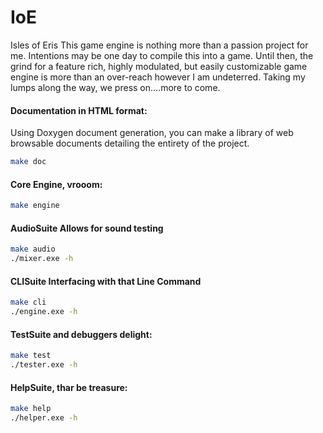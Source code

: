 # IoE 
Isles of Eris
This game engine is nothing more than a passion project for me. Intentions may be one day to compile this into a game. Until then, the grind for a feature rich, highly modulated, but easily customizable game engine is more than an over-reach however I am undeterred. Taking my lumps along the way, we press on....more to come.


#### Documentation in HTML format: 
Using Doxygen document generation, you can make a library of web browsable documents detailing the entirety of the project.

```bash
make doc
```

#### Core Engine, vrooom: 
```bash
make engine 
```

#### AudioSuite Allows for sound testing
```bash
make audio
./mixer.exe -h
```

#### CLISuite Interfacing with that Line Command
```bash
make cli 
./engine.exe -h
```

#### TestSuite and debuggers delight:
```bash
make test
./tester.exe -h
```

#### HelpSuite, thar be treasure: 
```bash
make help
./helper.exe -h
```
